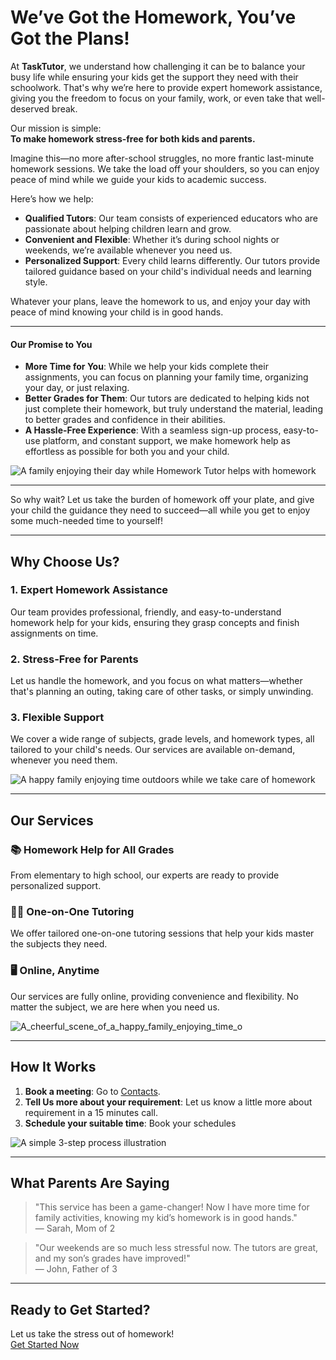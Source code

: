 # We’ve Got the Homework, You’ve Got the Plans!

At **TaskTutor**, we understand how challenging it can be to balance your busy life while ensuring your kids get the support they need with their schoolwork. That's why we’re here to provide expert homework assistance, giving you the freedom to focus on your family, work, or even take that well-deserved break.

Our mission is simple:  
**To make homework stress-free for both kids and parents.**

Imagine this—no more after-school struggles, no more frantic last-minute homework sessions. We take the load off your shoulders, so you can enjoy peace of mind while we guide your kids to academic success.

Here’s how we help:
- **Qualified Tutors**: Our team consists of experienced educators who are passionate about helping children learn and grow.
- **Convenient and Flexible**: Whether it’s during school nights or weekends, we’re available whenever you need us. 
- **Personalized Support**: Every child learns differently. Our tutors provide tailored guidance based on your child's individual needs and learning style.

Whatever your plans, leave the homework to us, and enjoy your day with peace of mind knowing your child is in good hands.

---

#### Our Promise to You

- **More Time for You**: While we help your kids complete their assignments, you can focus on planning your family time, organizing your day, or just relaxing.
- **Better Grades for Them**: Our tutors are dedicated to helping kids not just complete their homework, but truly understand the material, leading to better grades and confidence in their abilities.
- **A Hassle-Free Experience**: With a seamless sign-up process, easy-to-use platform, and constant support, we make homework help as effortless as possible for both you and your child.

![A family enjoying their day while Homework Tutor helps with homework](https://github.com/user-attachments/assets/45f5a275-6e7b-4fc2-bec4-877c6e948645)

---

So why wait? Let us take the burden of homework off your plate, and give your child the guidance they need to succeed—all while you get to enjoy some much-needed time to yourself!

---

## Why Choose Us?

### 1. **Expert Homework Assistance**
Our team provides professional, friendly, and easy-to-understand homework help for your kids, ensuring they grasp concepts and finish assignments on time.

### 2. **Stress-Free for Parents**
Let us handle the homework, and you focus on what matters—whether that's planning an outing, taking care of other tasks, or simply unwinding.

### 3. **Flexible Support**
We cover a wide range of subjects, grade levels, and homework types, all tailored to your child's needs. Our services are available on-demand, whenever you need them.

![A happy family enjoying time outdoors while we take care of homework](https://example.com/family-outdoors.jpg)

---

## Our Services

### 📚 **Homework Help for All Grades**
From elementary to high school, our experts are ready to provide personalized support.

### 🧑‍🏫 **One-on-One Tutoring**
We offer tailored one-on-one tutoring sessions that help your kids master the subjects they need.

### 🖥️ **Online, Anytime**
Our services are fully online, providing convenience and flexibility. No matter the subject, we are here when you need us.

![A_cheerful_scene_of_a_happy_family_enjoying_time_o](https://github.com/user-attachments/assets/4ad86dca-ecba-4891-8998-325a37304c73)

---

## How It Works

1. **Book a meeting**: Go to [Contacts](/contacts).
2. **Tell Us more about your requirement**: Let us know a little more about requirement in a 15 minutes call.
3. **Schedule your suitable time**: Book your schedules

![A simple 3-step process illustration](https://github.com/user-attachments/assets/73ccc019-302a-4f38-944b-dfcca0b589ae)

---

## What Parents Are Saying
> "This service has been a game-changer! Now I have more time for family activities, knowing my kid’s homework is in good hands."  
— Sarah, Mom of 2

> "Our weekends are so much less stressful now. The tutors are great, and my son’s grades have improved!"  
— John, Father of 3

---

## Ready to Get Started?
Let us take the stress out of homework!  
[Get Started Now](/contacts)

